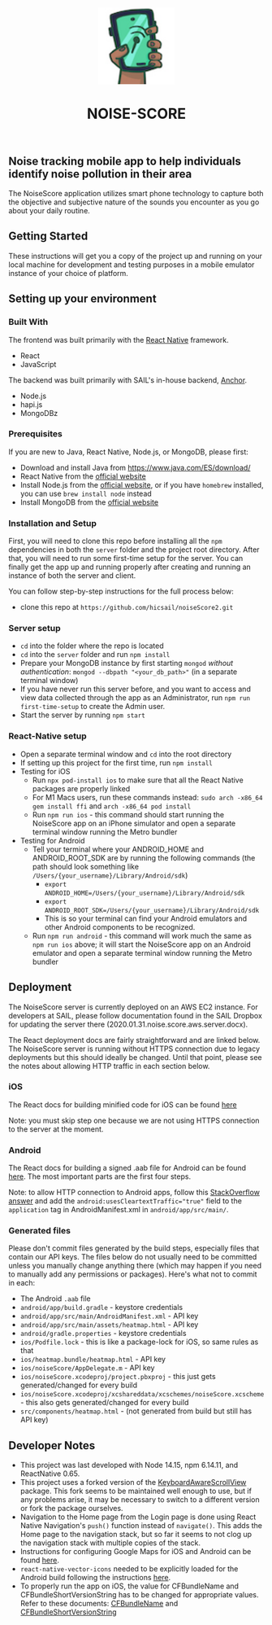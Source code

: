 <h1 align="center">
  <a href="https://github.com/hicsail/noiseScore2/"><img src="assets/one-hand-87.jpg" alt="NOISE-SCORE Icon" width="150"></a>
  <br>
  <br>
  NOISE-SCORE
  <br>
  <br>
</h1>

## Noise tracking mobile app to help individuals identify noise pollution in their area

The NoiseScore application utilizes smart phone technology to capture both the objective and subjective nature of the sounds you encounter as you go about your daily routine. 


## Getting Started

These instructions will get you a copy of the project up and running on your local machine for development and testing purposes in a mobile emulator instance of your choice of platform.

## Setting up your environment

### Built With

The frontend was built primarily with the [React Native](https://facebook.github.io/react-native/) framework.
  * React
  * JavaScript

The backend was built primarily with SAIL's in-house backend, [Anchor](https://github.com/hicsail/anchor).
  * Node.js
  * hapi.js
  * MongoDBz


### Prerequisites

If you are new to Java, React Native, Node.js, or MongoDB, please first:

* Download and install Java from https://www.java.com/ES/download/
* React Native from the [official website](https://facebook.github.io/react-native/)
* Install Node.js from the [official website](https://nodejs.org/), or if you have `homebrew` installed, you can use `brew install node` instead
* Install MongoDB from the [official website](http://www.mongodb.org/downloads)

### Installation and Setup

First, you will need to clone this repo before installing all the `npm` dependencies in both the `server` folder and the project root directory. After that, you will need to run some first-time setup for the server. You can finally get the app up and running properly after creating and running an instance of both the server and client.

You can follow step-by-step instructions for the full process below:

* clone this repo at `https://github.com/hicsail/noiseScore2.git`

### Server setup
* `cd` into the folder where the repo is located
* `cd` into the `server` folder and run `npm install`
* Prepare your MongoDB instance by first starting `mongod` _without authentication_: `mongod --dbpath "<your_db_path>"` (in a separate terminal window)
* If you have never run this server before, and you want to access and view data collected through the app as an Administrator, run `npm run first-time-setup` to create the Admin user.
* Start the server by running `npm start`


### React-Native setup
* Open a separate terminal window and `cd` into the root directory
* If setting up this project for the first time, run `npm install`
* Testing for iOS
    * Run `npx pod-install ios` to make sure that all the React Native packages are properly linked
    * For M1 Macs users, run these commands instead: `sudo arch -x86_64 gem install ffi` and `arch -x86_64 pod install` 
    * Run `npm run ios` - this command should start running the NoiseScore app on an iPhone simulator and open a separate terminal window running the Metro bundler
* Testing for Android
    * Tell your terminal where your ANDROID_HOME and ANDROID_ROOT_SDK are by running the following commands (the path should look something like `/Users/{your_username}/Library/Android/sdk`)
        * `export ANDROID_HOME=/Users/{your_username}/Library/Android/sdk`
        * `export ANDROID_ROOT_SDK=/Users/{your_username}/Library/Android/sdk`
        * This is so your terminal can find your Android emulators and other Android components to be recognized.
    * Run `npm run android` - this command will work much the same as `npm run ios` above; it will start the NoiseScore app on an Android emulator and open a separate terminal window running the Metro bundler

## Deployment
The NoiseScore server is currently deployed on an AWS EC2 instance.  For developers at SAIL, please follow documentation found in the SAIL Dropbox for updating the server there (2020.01.31.noise.score.aws.server.docx).

The React deployment docs are fairly straightforward and are linked below. The NoiseScore server is running without HTTPS connection due to legacy deployments but this should ideally be changed.  Until that point, please see the notes about allowing HTTP traffic in each section below.

### iOS
The React docs for building minified code for iOS can be found [here](https://reactnative.dev/docs/publishing-to-app-store)

Note: you must skip step one because we are not using HTTPS connection to the server at the moment.

### Android
The React docs for building a signed .aab file for Android can be found [here](https://reactnative.dev/docs/signed-apk-android). The most important parts are the first four steps.

Note: to allow HTTP connection to Android apps, follow this [StackOverflow answer](https://stackoverflow.com/a/62477085) and add the `android:usesCleartextTraffic="true"` field to the `application` tag in AndroidManifest.xml in `android/app/src/main/`.

### Generated files
Please don't commit files generated by the build steps, especially files that contain our API keys. The files below do not usually need to be committed unless you manually change anything there (which may happen if you need to manually add any permissions or packages). Here's what not to commit in each:
* The Android `.aab` file
* `android/app/build.gradle` - keystore credentials
* `android/app/src/main/AndroidManifest.xml` - API key
* `android/app/src/main/assets/heatmap.html` - API key
* `android/gradle.properties` - keystore credentials
* `ios/Podfile.lock` - this is like a package-lock for iOS, so same rules as that
* `ios/heatmap.bundle/heatmap.html` - API key
* `ios/noiseScore/AppDelegate.m` - API key
* `ios/noiseScore.xcodeproj/project.pbxproj` - this just gets generated/changed for every build
* `ios/noiseScore.xcodeproj/xcshareddata/xcschemes/noiseScore.xcscheme` - this also gets generated/changed for every build
* `src/components/heatmap.html` - (not generated from build but still has API key)

## Developer Notes

* This project was last developed with Node 14.15, npm 6.14.11, and ReactNative 0.65.
* This project uses a forked version of the [KeyboardAwareScrollView](https://github.com/codler/react-native-keyboard-aware-scroll-view) package. This fork seems to be maintained well enough to use, but if any problems arise, it may be necessary to switch to a different version or fork the package ourselves.
* Navigation to the Home page from the Login page is done using React Native Navigation's `push()` function instead of `navigate()`. This adds the Home page to the navigation stack, but so far it seems to not clog up the navigation stack with multiple copies of the stack.
* Instructions for configuring Google Maps for iOS and Android can be found [here](https://github.com/react-native-maps/react-native-maps/blob/master/docs/installation.md).
* `react-native-vector-icons` needed to be explicitly loaded for the Android build following the instructions [here](https://stackoverflow.com/questions/38878852/react-native-vector-icons-wont-show-in-android-device).
* To properly run the app on iOS, the value for CFBundleName and CFBundleShortVersionString has to be changed for appropriate values. Refer to these documents: [CFBundleName](https://developer.apple.com/documentation/bundleresources/information_property_list/cfbundlename) and 
    [CFBundleShortVersionString](https://developer.apple.com/documentation/bundleresources/information_property_list/cfbundleshortversionstring)
